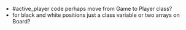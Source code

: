 - #active_player code perhaps move from Game to Player class?
- for black and white positions just a class variable or two arrays on Board?
